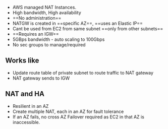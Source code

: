 - AWS managed NAT Instances. 
- High bandwidth, High availability
- ==No administration==
- NATGW is created in ==specific AZ==, ==uses an Elastic IP==
- Cant be used from EC2 from same subnet ==only from other subnets==
- ==Requires an IGW== 
- 5GBps bandwidth - auto scaling to 100Gbps
- No sec groups to manage/required

## Works like 
- Update route table of private subnet to route traffic to NAT gateway 
- NAT gateway sends to IGW

## NAT and HA
- Resilient in an AZ
- Create multiple NAT, each in an AZ for fault tolerance 
- If an AZ fails, no cross AZ Failover required as EC2 in that AZ is inaccessible.

